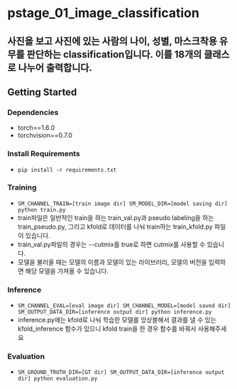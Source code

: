 # pstage_01_image_classification
## 사진을 보고 사진에 있는 사람의 나이, 성별, 마스크착용 유무를 판단하는 classification입니다. 이를 18개의 클래스로 나누어 출력합니다.
## Getting Started    
### Dependencies
- torch==1.6.0
- torchvision==0.7.0                                                              

### Install Requirements
- `pip install -r requirements.txt`

### Training
- `SM_CHANNEL_TRAIN=[train image dir] SM_MODEL_DIR=[model saving dir] python train.py`
- train파일은 일반적인 train을 하는 train_val.py과 pseudo labeling을 하는 train_pseudo.py, 그리고 kfold로 데이터를 나눠 train하는 train_kfold.py 파일이 있습니다.
- train_val.py파일의 경우는 --cutmix를 true로 하면 cutmix를 사용할 수 있습니다.
- 모델을 불러올 때는 모델의 이름과 모델이 있는 라이브러리, 모델의 버전을 입력하면 해당 모델을 가져올 수 있습니다.
### Inference
- `SM_CHANNEL_EVAL=[eval image dir] SM_CHANNEL_MODEL=[model saved dir] SM_OUTPUT_DATA_DIR=[inference output dir] python inference.py`
- inference.py에는 kfold로 나눠 학습한 모델를 앙상블해서 결과를 낼 수 있는 kfold_inference 함수가 있으니 kfold train을 한 경우 함수를 바꿔서 사용해주세요 
### Evaluation
- `SM_GROUND_TRUTH_DIR=[GT dir] SM_OUTPUT_DATA_DIR=[inference output dir] python evaluation.py`
